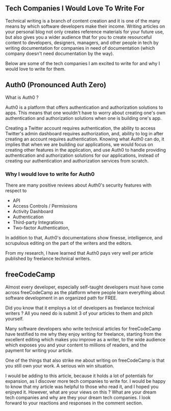## Tech Companies I Would Love To Write For

Technical writing is a branch of content creation and it is one of the many means by which software developers make their income. Writing articles on your personal blog not only creates reference materials for your future use, but also gives you a wider audience that for you to create resourceful content to developers, designers, managers, and other people in tech by writing documentation for companies in need of documentation (which company doesn't need documentation by the way).

Below are some of the tech companies I am excited to write for and why I would love to write for them.

## Auth0 (Pronounced Auth Zero)
What is Auth0 ? 

Auth0 is a platform that offers authentication and authorization solutions to apps. This means that one wouldn't have to worry about creating one's own authentication and authorization solutions when one is building one's app. 

Creating a Twitter account requires authentication, the ability to access Twitter's admin dashboard requires authorization, and, ability to log in after creating an account requires authentication. Knowing what Auth0 can do, it implies that when we are building our applications,  we would focus on creating other features in the application, and use Auth0 to handle providing authentication and authorization solutions for our applications, instead of creating our authentication and authorization services from scratch. 

### Why I would love to write for Auth0
There are many positive reviews about Auth0's security features with respect to
- API
- Access Controls / Permissions
- Activity Dashboard
- Authentication
- Third-party Integrations
- Two-factor Authentication, 

In addition to that, Auth0's documentations show finesse, intelligence, and scrupulous editing on the part of the writers and the editors. 

From my research, I have learned that Auth0 pays very well per article published by freelance technical writers. 

## freeCodeCamp
Almost every developer, especially self-taught developers must have come across freeCodeCamp as the platform where people learn everything about software development in an organized path for FREE. 

Did you know that it employs a lot of developers as freelance technical writers ? All you need do is submit 3 of your articles to them and pitch yourself. 

Many software developers who write technical articles for freeCodeCamp have testified to me why they enjoy writing for freelance, starting from the excellent editing which makes you improve as a writer, to the wide audience which exposes you and your content to millions of readers, 
and the payment for writing your article.

One of the things that also strike me about writing on freeCodeCamp is that you still own your work. A serious win win situation. 

I would be adding to this article, because it holds a lot of potentials for expansion, as I discover more tech companies to write for. I would be happy to know that my article was helpful to those who read it, and I hoped you enjoyed it. However, what are your views on this ? What are your dream tech companies and why are they your dream tech companies. I look forward to your reactions and responses in the comment section. 
